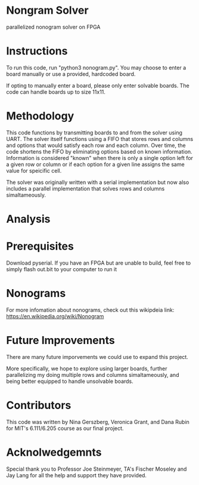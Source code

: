 # Nongram Solver
parallelized nonogram solver on FPGA

# Instructions 
To run this code, run "python3 nonogram.py". You may choose to enter a board manually or use a provided, hardcoded board. 

If opting to manually enter a board, please only enter solvable boards. The code can handle boards up to size 11x11.

# Methodology 

This code functions by transmitting boards to and from the solver using UART. The solver itself functions using a FIFO that stores rows and columns and options that would satisfy each row and each column. Over time, the code shortens the FIFO by eliminating options based on known information. Information is considered "known" when there is only a single option left for a given row or column or if each option for a given line assigns the same value for speicific cell. 

The solver was originally written with a serial implementation but now also includes a parallel implementation that solves rows and columns simaltameously. 

# Analysis


# Prerequisites 

Download pyserial. If you have an FPGA but are unable to build, feel free to simply flash out.bit to your computer to run it

# Nonograms

For more infomation about nonograms, check out this wikipdeia link: https://en.wikipedia.org/wiki/Nonogram

# Future Improvements

There are many future imporvements we could use to expand this project. 

More specifically, we hope to explore using larger boards, further parallelizing my doing multiple rows and columns simaltameously, and being better equipped to handle unsolvable boards. 

# Contributors

This code was written by Nina Gerszberg, Veronica Grant, and Dana Rubin for MIT's 6.111/6.205 course as our final project.

# Acknolwedgemnts 

Special thank you to Professor Joe Steinmeyer, TA's Fischer Moseley and Jay Lang for all the help and support they have provided. 
